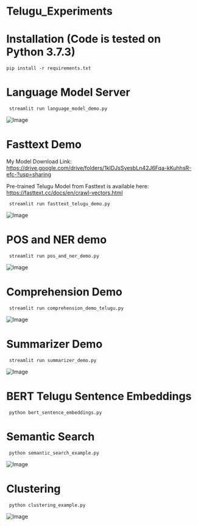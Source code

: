 # Telugu_Experiments


# Installation (Code is tested on Python 3.7.3)

```pip install -r requirements.txt```


# Language Model Server

``` streamlit run language_model_demo.py```

![Image](https://github.com/kuppulur/Telugu_Experiments/blob/main/images/language_model.png)


# Fasttext Demo

My Model Download Link: https://drive.google.com/drive/folders/1kIDJsSyesbLn42J6Fqa-kKuhhsR-efc-?usp=sharing

Pre-trained Telugu Model from Fasttext is available here: https://fasttext.cc/docs/en/crawl-vectors.html 

``` streamlit run fasttext_telugu_demo.py```

![Image](https://github.com/kuppulur/Telugu_Experiments/blob/main/images/neighbors_from_fasttext.png)


# POS and NER demo

``` streamlit run pos_and_ner_demo.py```

![Image](https://github.com/kuppulur/Telugu_Experiments/blob/main/images/pos_and_ner.png)


# Comprehension Demo

``` streamlit run comprehension_demo_telugu.py```

![Image](https://github.com/kuppulur/Telugu_Experiments/blob/main/images/comprehension.png)


# Summarizer Demo

``` streamlit run summarizer_demo.py```

![Image](https://github.com/kuppulur/Telugu_Experiments/blob/main/images/summarizer.png)


# BERT Telugu Sentence Embeddings
``` python bert_sentence_embeddings.py```


# Semantic Search
``` python semantic_search_example.py```

![Image](https://github.com/kuppulur/Telugu_Experiments/blob/main/images/semantic_result.png)


# Clustering
``` python clustering_example.py```

![Image](https://github.com/kuppulur/Telugu_Experiments/blob/main/images/cluster_result.png)

